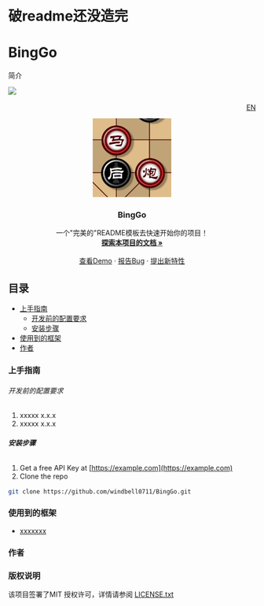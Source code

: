 # 破readme还没造完

# BingGo
简介


[![](https://img.shields.io/badge/issues-0-blue)](https://github.com/windbell0711/BingGo/issues)


[<p align="right">EN</p>](README_en.md)
<p align="center">
  <a href="https://github.com/windbelljianjie0711/BingGo">
    <img src="./img/mahoupao.png" alt="Logo" width="160" height="160">
  </a>
</p>
<h3 align="center">BingGo</h3>
<p align="center">
  一个"完美的"README模板去快速开始你的项目！
  <br />
  <a href="https://baidu.com"><strong>探索本项目的文档 »</strong></a>
  <br />
  <br />
  <a href="https://github.com/windbell0711/BingGo">查看Demo</a>
  ·
  <a href="https://github.com/windbell0711/BingGo/issues">报告Bug</a>
  ·
  <a href="https://github.com/windbell0711/BingGo/issues">提出新特性</a>
</p>

 
## 目录

- [上手指南](#上手指南)
  - [开发前的配置要求](#开发前的配置要求)
  - [安装步骤](#安装步骤)
- [使用到的框架](#使用到的框架)
- [作者](#作者)

### 上手指南



###### 开发前的配置要求

1. xxxxx x.x.x
2. xxxxx x.x.x

###### **安装步骤**

1. Get a free API Key at [https://example.com](https://example.com)
2. Clone the repo

```sh
git clone https://github.com/windbell0711/BingGo.git
```

### 使用到的框架

- [xxxxxxx]()


### 作者




### 版权说明

该项目签署了MIT 授权许可，详情请参阅 [LICENSE.txt](https://github.com/shaojintian/Best_README_template/blob/master/LICENSE.txt)
